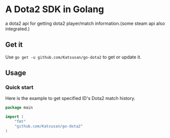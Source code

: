 # A Dota2 SDK in Golang

a dota2 api for getting dota2 player/match information.(some steam api also integrated.)

## Get it ##

Use `go get -u github.com/Katsusan/go-dota2` to get or update it.

## Usage ##

### Quick start ###

Here is the example to get specified ID's Dota2 match history.

```go
package main

import (
    "fmt"
    "github.com/Katsusan/go-dota2"
)

```

